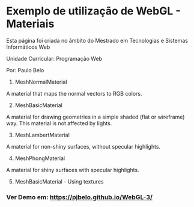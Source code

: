 # Exemplo de utilização de WebGL - Materiais

Esta página foi criada no âmbito do Mestrado em Tecnologias e Sistemas Informáticos Web

Unidade Curricular: Programação Web

Por: Paulo Belo



1. MeshNormalMaterial

A material that maps the normal vectors to RGB colors.

2. MeshBasicMaterial

A material for drawing geometries in a simple shaded (flat or wireframe) way.
This material is not affected by lights.

3. MeshLambertMaterial

A material for non-shiny surfaces, without specular highlights.

4. MeshPhongMaterial

A material for shiny surfaces with specular highlights.

5. MeshBasicMaterial - Using textures



### Ver Demo em: https://pjbelo.github.io/WebGL-3/

